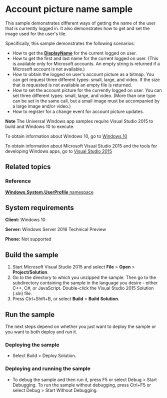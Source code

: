 ﻿<!---
  category: IdentitySecurityAndEncryption
--->
# Account picture name sample

This sample demonstrates different ways of getting the name of the user that is currently logged in. It also demonstrates how to get and set the image used for the user's tile.

Specifically, this sample demonstrates the following scenarios:

-   How to get the [**DisplayName**](http://msdn.microsoft.com/library/windows/apps/hh921595) for the current logged on user.
-   How to get the first and last name for the current logged on user. (This is available only for Microsoft accounts. An empty string is returned if a Microsoft account is not available.)
-   How to obtain the logged on user's account picture as a bitmap. You can get request three different types: small, large, and video. If the size that is requested is not available an empty file is returned.
-   How to set the account picture for the currently logged on user. You can set three different types: small, large, and video. (More than one type can be set in the same call, but a small image must be accompanied by a large image and/or video.)
-   How to register for a change event for account picture updates.

**Note** The Universal Windows app samples require Visual Studio 2015 to build and Windows 10 to execute.
 
To obtain information about Windows 10, go to [Windows 10](http://go.microsoft.com/fwlink/?LinkID=532421)

To obtain information about Microsoft Visual Studio 2015 and the tools for developing Windows apps, go to [Visual Studio 2015](http://go.microsoft.com/fwlink/?LinkID=532422)

## Related topics

### Reference

[**Windows.System.UserProfile** namespace](http://msdn.microsoft.com/library/windows/apps/br241881)

## System requirements

**Client:** Windows 10

**Server:** Windows Server 2016 Technical Preview

**Phone:** Not supported

## Build the sample

1. Start Microsoft Visual Studio 2015 and select **File** \> **Open** \> **Project/Solution**.
2. Go to the directory to which you unzipped the sample. Then go to the subdirectory containing the sample in the language you desire - either C++, C#, or JavaScript. Double-click the Visual Studio 2015 Solution (.sln) file. 
3. Press Ctrl+Shift+B, or select **Build** \> **Build Solution**. 

## Run the sample

The next steps depend on whether you just want to deploy the sample or you want to both deploy and run it.

### Deploying the sample

- Select Build > Deploy Solution. 

### Deploying and running the sample

- To debug the sample and then run it, press F5 or select Debug >  Start Debugging. To run the sample without debugging, press Ctrl+F5 or select Debug > Start Without Debugging. 

